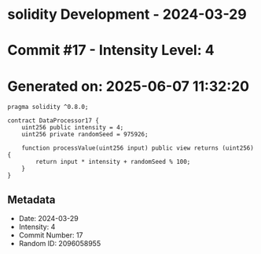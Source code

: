 ﻿# solidity Development - 2024-03-29
# Commit #17 - Intensity Level: 4
# Generated on: 2025-06-07 11:32:20
```solidity
pragma solidity ^0.8.0;

contract DataProcessor17 {
    uint256 public intensity = 4;
    uint256 private randomSeed = 975926;

    function processValue(uint256 input) public view returns (uint256) {
        return input * intensity + randomSeed % 100;
    }
}
```
## Metadata
- Date: 2024-03-29
- Intensity: 4
- Commit Number: 17
- Random ID: 2096058955
